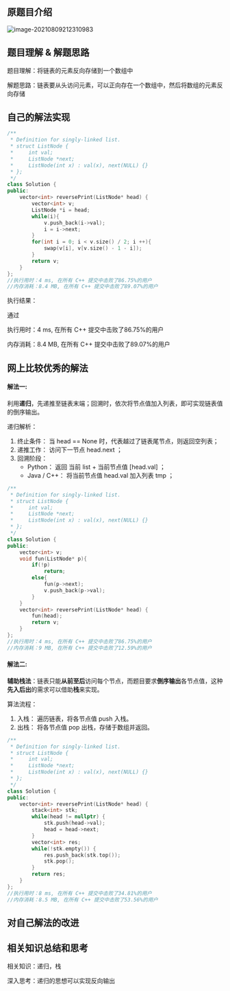 ## **原题目介绍**

![image-20210809212310983](C:\Users\admin\AppData\Roaming\Typora\typora-user-images\image-20210809212310983.png)

## 题目理解 & 解题思路

题目理解：将链表的元素反向存储到一个数组中

解题思路：链表要从头访问元素，可以正向存在一个数组中，然后将数组的元素反向存储

##  自己的解法实现

```c++
/**
 * Definition for singly-linked list.
 * struct ListNode {
 *     int val;
 *     ListNode *next;
 *     ListNode(int x) : val(x), next(NULL) {}
 * };
 */
class Solution {
public:
    vector<int> reversePrint(ListNode* head) {
        vector<int> v;
        ListNode *i = head;
        while(i){
            v.push_back(i->val);
            i = i->next;
        }
        for(int i = 0; i < v.size() / 2; i ++){
            swap(v[i], v[v.size() - 1 - i]);
        }
        return v;
    }
};
//执行用时：4 ms, 在所有 C++ 提交中击败了86.75%的用户
//内存消耗：8.4 MB, 在所有 C++ 提交中击败了89.07%的用户
```

执行结果：

通过

执行用时：4 ms, 在所有 C++ 提交中击败了86.75%的用户

内存消耗：8.4 MB, 在所有 C++ 提交中击败了89.07%的用户

## 网上比较优秀的解法

#### 解法一:

利用**递归**，先递推至链表末端；回溯时，依次将节点值加入列表，即可实现链表值的倒序输出。

递归解析：

1. 终止条件： 当 head == None 时，代表越过了链表尾节点，则返回空列表；
2. 递推工作： 访问下一节点 head.next ；
3. 回溯阶段：
   - Python： 返回 当前 list + 当前节点值 [head.val] ；
   - Java / C++： 将当前节点值 head.val 加入列表 tmp ；

```c++
/**
 * Definition for singly-linked list.
 * struct ListNode {
 *     int val;
 *     ListNode *next;
 *     ListNode(int x) : val(x), next(NULL) {}
 * };
 */
class Solution {
public:
    vector<int> v;
    void fun(ListNode* p){
        if(!p)
            return;
        else{
            fun(p->next);
            v.push_back(p->val);
        }        
    }
    vector<int> reversePrint(ListNode* head) {
        fun(head);
        return v;
    }
};
//执行用时：4 ms, 在所有 C++ 提交中击败了86.75%的用户
//内存消耗：9 MB, 在所有 C++ 提交中击败了12.59%的用户
```



#### 解法二:

**辅助栈法**：链表只能**从前至后**访问每个节点，而题目要求**倒序输出**各节点值，这种**先入后出**的需求可以借助**栈**来实现。

算法流程：

1. 入栈： 遍历链表，将各节点值 push 入栈。
2. 出栈： 将各节点值 pop 出栈，存储于数组并返回。

```c++
/**
 * Definition for singly-linked list.
 * struct ListNode {
 *     int val;
 *     ListNode *next;
 *     ListNode(int x) : val(x), next(NULL) {}
 * };
 */
class Solution {
public:
    vector<int> reversePrint(ListNode* head) {
        stack<int> stk;
        while(head != nullptr) {
            stk.push(head->val);
            head = head->next;
        }
        vector<int> res;
        while(!stk.empty()) {
            res.push_back(stk.top());
            stk.pop();
        }
        return res;
    }
};
//执行用时：8 ms, 在所有 C++ 提交中击败了34.81%的用户
//内存消耗：8.5 MB, 在所有 C++ 提交中击败了53.56%的用户
```

## 对自己解法的改进



 

## 相关知识总结和思考

相关知识：递归，栈

深入思考：递归的思想可以实现反向输出